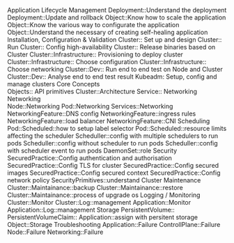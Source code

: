 Application Lifecycle Management
	Deployment::Understand the deployment
	Deployment::Update and rollback
	Object::Know how to scale the application
	Object::Know the various way to configurate the application
	Object::Understand the necessary of creating self-healing application
Installation, Configuration & Validation
	Cluster:: Set up and design
	Cluster:: Run
	Cluster:: Config high-availability
	Cluster:: Release binaries based on Cluster
	Cluster::Infrastructure:: Provisioning to deploy cluster
	Cluster::Infrastructure:: Choose configuration
	Cluster::Infrastructure:: Choose networking
	Cluster::Dev:: Run end to end test on Node and Cluster
	Cluster::Dev:: Analyse end to end test result
	Kubeadm: Setup, config and manage clusters
Core Concepts	
    Objects:: API primitives
	Cluster::Architecture
	Service::
	Networking
Networking	
    Node::Networking
	Pod::Networking
	Services::Networking
	NetworkingFeature::DNS config
	NetworkingFeature::ingress rules
	NetworkingFeature::load balancer
	NetworkingFeature::CNI
Scheduling
	Pod::Scheduled::how to setup label selector
	Pod::Scheduled::resource limits affecting the scheduler
	Scheduller::config with multiple schedulers to run pods
	Scheduller::config without scheduler to run pods
	Scheduller::config with scheduler event to run pods
	DaemonSet::role
Security
	SecuredPractice::Config authentication and authorisation
	SecuredPractice::Config TLS for cluster
	SecuredPractice::Config secured images
	SecuredPractice::Config secured context
	SecuredPractice::Config network policy
	SecurityPrimitives::understand 
Cluster Maintenance
	Cluster::Maintainance::backup
	Cluster::Maintainance::restore
	Cluster::Maintainance::process of upgrade os
Logging / Monitoring	
    Cluster::Monitor
	Cluster::Log::management
	Application::Monitor
	Application::Log::management
Storage
	PersistentVolume::
	PersistentVolumeClaim::
	Application::assign with persitent storage
	Object::Storage
Troubleshooting	
    Application::Failure
	ControllPlane::Failure
	Node::Failure
	Networking::Failure
